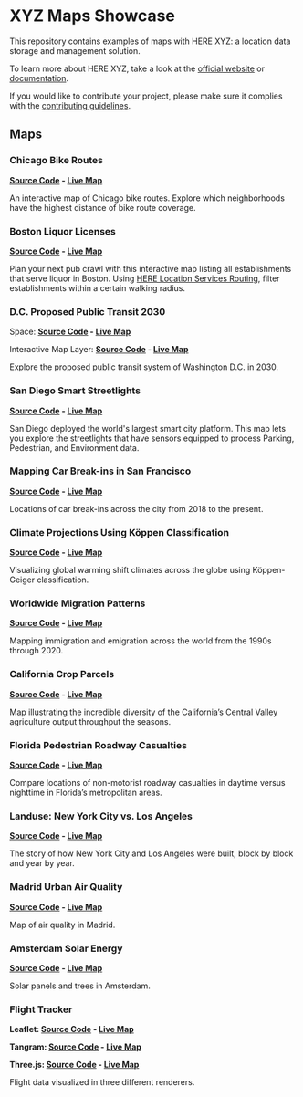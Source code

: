# XYZ Maps Showcase

This repository contains examples of maps with HERE XYZ: a location data storage and management solution.

To learn more about HERE XYZ, take a look at the [official website](https://explore.xyz.here.com) or [documentation](https://here.xyz).

If you would like to contribute your project, please make sure it complies with the [contributing guidelines](https://github.com/heremaps/xyz-showcase/blob/master/CONTRIBUTING.md).

## Maps

### Chicago Bike Routes

__[Source Code](https://github.com/heremaps/xyz-showcase/tree/master/chicago-bike-map) - [Live Map](https://heremaps.github.io/xyz-showcase/chicago-bike-map)__

An interactive map of Chicago bike routes. Explore which neighborhoods have the highest distance of bike route coverage.

### Boston Liquor Licenses

__[Source Code](https://github.com/heremaps/xyz-showcase/tree/master/boston-liquor) - [Live Map](https://heremaps.github.io/xyz-showcase/boston-liquor)__

Plan your next pub crawl with this interactive map listing all establishments that serve liquor in Boston. Using [HERE Location Services Routing](https://developer.here.com/documentation/routing/topics/request-isoline.html), filter establishments within a certain walking radius.

### D.C. Proposed Public Transit 2030

Space: __[Source Code](https://github.com/heremaps/xyz-showcase/tree/master/dc-transit-2030) - [Live Map](https://heremaps.github.io/xyz-showcase/dc-transit-2030)__

Interactive Map Layer: __[Source Code](https://github.com/heremaps/xyz-showcase/tree/master/dc-transit-2030-iml) - [Live Map](https://heremaps.github.io/xyz-showcase/dc-transit-2030-iml)__

Explore the proposed public transit system of Washington D.C. in 2030.

### San Diego Smart Streetlights

__[Source Code](https://github.com/heremaps/xyz-showcase/tree/master/san-diego-streetlights) - [Live Map](https://heremaps.github.io/xyz-showcase/san-diego-streetlights)__

San Diego deployed the world's largest smart city platform.  This map lets you
explore the streetlights that have sensors equipped to process Parking,
Pedestrian, and Environment data.

### Mapping Car Break-ins in San Francisco

__[Source Code](https://github.com/heremaps/xyz-showcase/tree/master/sf-car-breakins) - [Live Map](https://heremaps.github.io/xyz-showcase/sf-car-breakins)__

Locations of car break-ins across the city from 2018 to the present.


### Climate Projections Using Köppen Classification

__[Source Code](https://github.com/heremaps/xyz-showcase/tree/master/climate-projections) - [Live Map](https://heremaps.github.io/xyz-showcase/climate-projections)__

Visualizing global warming shift climates across the globe using Köppen-Geiger classification.


### Worldwide Migration Patterns

__[Source Code](https://github.com/heremaps/xyz-showcase/tree/master/migration-patterns) - [Live Map](https://heremaps.github.io/xyz-showcase/migration-patterns)__

Mapping immigration and emigration across the world from the 1990s through 2020.

### California Crop Parcels

__[Source Code](https://github.com/heremaps/xyz-showcase/tree/master/california-crops) - [Live Map](https://heremaps.github.io/xyz-showcase/california-crops)__

Map illustrating the incredible diversity of the California’s Central Valley agriculture output throughput the seasons.

### Florida Pedestrian Roadway Casualties

__[Source Code](https://github.com/heremaps/xyz-showcase/tree/master/florida-collisions) - [Live Map](https://heremaps.github.io/xyz-showcase/florida-collisions)__

Compare locations of non-motorist roadway casualties in daytime versus nighttime in Florida’s metropolitan areas.

### Landuse: New York City vs. Los Angeles

__[Source Code](https://github.com/heremaps/xyz-showcase/tree/master/landuse-comparison) - [Live Map](https://heremaps.github.io/xyz-showcase/landuse-comparison)__

The story of how New York City and Los Angeles were built, block by block and year by year.

### Madrid Urban Air Quality

__[Source Code](https://github.com/heremaps/xyz-showcase/tree/master/madrid-air-quality) - [Live Map](https://heremaps.github.io/xyz-showcase/madrid-air-quality)__

Map of air quality in Madrid.

### Amsterdam Solar Energy

__[Source Code](https://github.com/heremaps/xyz-showcase/tree/master/amsterdam-solar) - [Live Map](https://heremaps.github.io/xyz-showcase/amsterdam-solar)__

Solar panels and trees in Amsterdam.

### Flight Tracker

__Leaflet: [Source Code](https://github.com/heremaps/xyz-showcase/tree/master/flights-leaflet) - [Live Map](https://heremaps.github.io/xyz-showcase/flights-leaflet)__

__Tangram: [Source Code](https://github.com/heremaps/xyz-showcase/tree/master/flights-tangram) - [Live Map](https://heremaps.github.io/xyz-showcase/flights-tangram)__

__Three.js: [Source Code](https://github.com/heremaps/xyz-showcase/tree/master/flights-threejs) - [Live Map](https://heremaps.github.io/xyz-showcase/flights-threejs)__

Flight data visualized in three different renderers.
